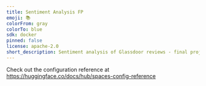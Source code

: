 ```yaml
---
title: Sentiment Analysis FP
emoji: 📚
colorFrom: gray
colorTo: blue
sdk: docker
pinned: false
license: apache-2.0
short_description: Sentiment analysis of Glassdoor reviews - final project
---
```


Check out the configuration reference at https://huggingface.co/docs/hub/spaces-config-reference
